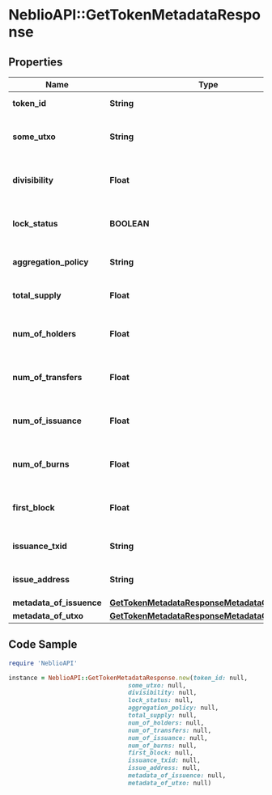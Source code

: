 # NeblioAPI::GetTokenMetadataResponse

## Properties
Name | Type | Description | Notes
------------ | ------------- | ------------- | -------------
**token_id** | **String** | ID of the token | [optional] 
**some_utxo** | **String** | Example UTXO containing this token. | [optional] 
**divisibility** | **Float** | Decimal places the token is divisible to | [optional] 
**lock_status** | **BOOLEAN** | Whether issuance of more tokens is locked | [optional] 
**aggregation_policy** | **String** | Whether the tokens are aggregatable | [optional] 
**total_supply** | **Float** | Total number of tokens in supply | [optional] 
**num_of_holders** | **Float** | Total number of addresses this token is held at | [optional] 
**num_of_transfers** | **Float** | Total number of transactions of this token | [optional] 
**num_of_issuance** | **Float** | Total number of times this token has been issued | [optional] 
**num_of_burns** | **Float** | Number of times tokens have been burned | [optional] 
**first_block** | **Float** | Block number token was issued in | [optional] 
**issuance_txid** | **String** | TXID the token was issued with | [optional] 
**issue_address** | **String** | Address that issued the tokens | [optional] 
**metadata_of_issuence** | [**GetTokenMetadataResponseMetadataOfIssuence**](GetTokenMetadataResponseMetadataOfIssuence.md) |  | [optional] 
**metadata_of_utxo** | [**GetTokenMetadataResponseMetadataOfIssuence**](GetTokenMetadataResponseMetadataOfIssuence.md) |  | [optional] 

## Code Sample

```ruby
require 'NeblioAPI'

instance = NeblioAPI::GetTokenMetadataResponse.new(token_id: null,
                                 some_utxo: null,
                                 divisibility: null,
                                 lock_status: null,
                                 aggregation_policy: null,
                                 total_supply: null,
                                 num_of_holders: null,
                                 num_of_transfers: null,
                                 num_of_issuance: null,
                                 num_of_burns: null,
                                 first_block: null,
                                 issuance_txid: null,
                                 issue_address: null,
                                 metadata_of_issuence: null,
                                 metadata_of_utxo: null)
```


